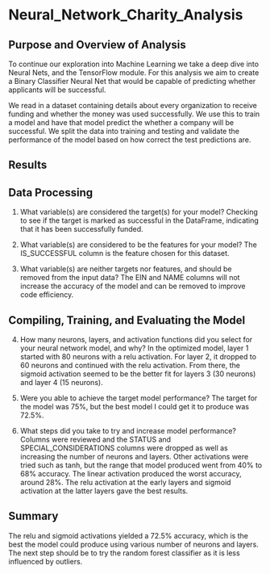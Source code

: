 # Neural_Network_Charity_Analysis

## Purpose and Overview of Analysis

To continue our exploration into Machine Learning we take a deep dive into Neural Nets, and the TensorFlow module. For this analysis we aim to create a Binary Classifier Neural Net that would be capable of predicting whether applicants will be successful.

We read in a dataset containing details about every organization to receive funding and whether the money was used successfully. We use this to train a model and have that model predict the whether a company will be successful. We split the data into training and testing and validate the performance of the model based on how correct the test predictions are.

## Results

## Data Processing

1. What variable(s) are considered the target(s) for your model?
Checking to see if the target is marked as successful in the DataFrame, indicating that it has been successfully funded.

2. What variable(s) are considered to be the features for your model?
The IS_SUCCESSFUL column is the feature chosen for this dataset.

3. What variable(s) are neither targets nor features, and should be removed from the input data?
The EIN and NAME columns will not increase the accuracy of the model and can be removed to improve code efficiency.

## Compiling, Training, and Evaluating the Model

4. How many neurons, layers, and activation functions did you select for your neural network model, and why?
In the optimized model, layer 1 started with 80 neurons with a relu activation. For layer 2, it dropped to 60 neurons and continued with the relu activation. From there, the sigmoid activation seemed to be the better fit for layers 3 (30 neurons) and layer 4 (15 neurons).

5. Were you able to achieve the target model performance?
The target for the model was 75%, but the best model I could get it to produce was 72.5%.

6. What steps did you take to try and increase model performance?
Columns were reviewed and the STATUS and SPECIAL_CONSIDERATIONS columns were dropped as well as increasing the number of neurons and layers. Other activations were tried such as tanh, but the range that model produced went from 40% to 68% accuracy. The linear activation produced the worst accuracy, around 28%. The relu activation at the early layers and sigmoid activation at the latter layers gave the best results.

## Summary

The relu and sigmoid activations yielded a 72.5% accuracy, which is the best the model could produce using various number of neurons and layers. The next step should be to try the random forest classifier as it is less influenced by outliers.
